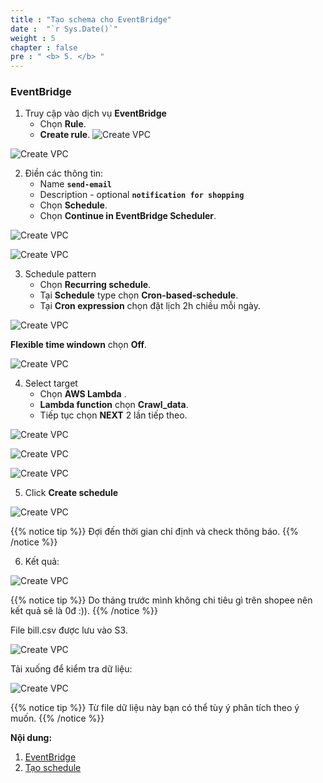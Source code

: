 ```yaml
---
title : "Tạo schema cho EventBridge"
date :  "`r Sys.Date()`" 
weight : 5 
chapter : false
pre : " <b> 5. </b> "
---
```


### EventBridge 

1. Truy cập vào dịch vụ **EventBridge**
    - Chọn **Rule**. 
    - **Create rule**. 
![Create VPC](/images/5-CreateVPNenv/1.png?featherlight=false&width=90pc)

![Create VPC](/images/5-CreateVPNenv/2.png?featherlight=false&width=90pc)

2. Điền các thông tin:
    - Name **```send-email```**
    - Description -  optional **```notification for shopping```**
    - Chọn **Schedule**.
    - Chọn **Continue in EventBridge Scheduler**.

![Create VPC](/images/5-CreateVPNenv/3.png?featherlight=false&width=90pc)

![Create VPC](/images/5-CreateVPNenv/4.png?featherlight=false&width=90pc)

3. Schedule pattern
    - Chọn **Recurring schedule**.
    - Tại **Schedule** type chọn **Cron-based-schedule**.
    - Tại **Cron expression** chọn đặt lịch 2h chiều mỗi ngày.

![Create VPC](/images/5-CreateVPNenv/5.png?featherlight=false&width=90pc)


**Flexible time windown** chọn **Off**.

![Create VPC](/images/5-CreateVPNenv/6.png?featherlight=false&width=90pc)

4. Select target 
    - Chọn **AWS Lambda** .
    - **Lambda function** chọn **Crawl_data**.
    - Tiếp tục chọn **NEXT** 2 lần tiếp theo.

![Create VPC](/images/5-CreateVPNenv/7.png?featherlight=false&width=90pc)

![Create VPC](/images/5-CreateVPNenv/8.png?featherlight=false&width=90pc)

![Create VPC](/images/5-CreateVPNenv/9.png?featherlight=false&width=90pc)

5. Click **Create schedule**

![Create VPC](/images/5-CreateVPNenv/10.png?featherlight=false&width=90pc)


{{% notice tip %}}
Đợi đến thời gian chỉ định và check thông báo.
{{% /notice %}}

6. Kết quả:

![Create VPC](/images/5-CreateVPNenv/result.png?featherlight=false&width=90pc)

{{% notice tip %}}
Do tháng trước mình không chi tiêu gì trên shopee nên kết quả sẽ là 0đ :)).
{{% /notice %}}


File bill.csv được lưu vào S3.

![Create VPC](/images/5-CreateVPNenv/11.png?featherlight=false&width=90pc)

Tải xuống để kiểm tra dữ liệu:

![Create VPC](/images/5-CreateVPNenv/12.png?featherlight=false&width=90pc)

{{% notice tip %}}
Từ file dữ liệu này bạn có thể tùy ý phân tích theo ý muốn.
{{% /notice %}}




**Nội dung:**
1. [EventBridge](5.1-createvpnenv/)
2. [Tạo schedule](5.2-vpnsitetosite/)
